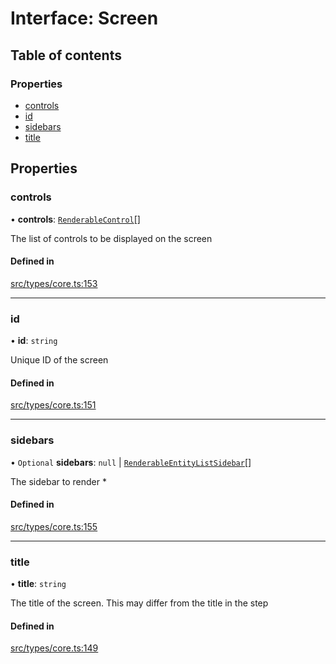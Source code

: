 # Interface: Screen

## Table of contents

### Properties

- [controls](../wiki/Screen#controls)
- [id](../wiki/Screen#id)
- [sidebars](../wiki/Screen#sidebars)
- [title](../wiki/Screen#title)

## Properties

### controls

• **controls**: [`RenderableControl`](../wiki/Exports#renderablecontrol)[]

The list of controls to be displayed on the screen

#### Defined in

[src/types/core.ts:153](https://github.com/decisively-io/interview-sdk/blob/88201aefe0053753c57ed3533baaa60dd3f28a04/src/types/core.ts#L153)

___

### id

• **id**: `string`

Unique ID of the screen

#### Defined in

[src/types/core.ts:151](https://github.com/decisively-io/interview-sdk/blob/88201aefe0053753c57ed3533baaa60dd3f28a04/src/types/core.ts#L151)

___

### sidebars

• `Optional` **sidebars**: ``null`` \| [`RenderableEntityListSidebar`](../wiki/Exports#renderableentitylistsidebar)[]

The sidebar to render *

#### Defined in

[src/types/core.ts:155](https://github.com/decisively-io/interview-sdk/blob/88201aefe0053753c57ed3533baaa60dd3f28a04/src/types/core.ts#L155)

___

### title

• **title**: `string`

The title of the screen. This may differ from the title in the step

#### Defined in

[src/types/core.ts:149](https://github.com/decisively-io/interview-sdk/blob/88201aefe0053753c57ed3533baaa60dd3f28a04/src/types/core.ts#L149)
